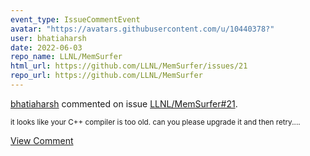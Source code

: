 ```yaml
---
event_type: IssueCommentEvent
avatar: "https://avatars.githubusercontent.com/u/10440378?"
user: bhatiaharsh
date: 2022-06-03
repo_name: LLNL/MemSurfer
html_url: https://github.com/LLNL/MemSurfer/issues/21
repo_url: https://github.com/LLNL/MemSurfer
---
```


<a href='https://github.com/bhatiaharsh' target='_blank'>bhatiaharsh</a> commented on issue <a href='https://github.com/LLNL/MemSurfer/issues/21' target='_blank'>LLNL/MemSurfer#21</a>.

<small>it looks like your C++ compiler is too old. can you please upgrade it and then retry....</small>

<a href='https://github.com/LLNL/MemSurfer/issues/21' target='_blank'>View Comment</a>